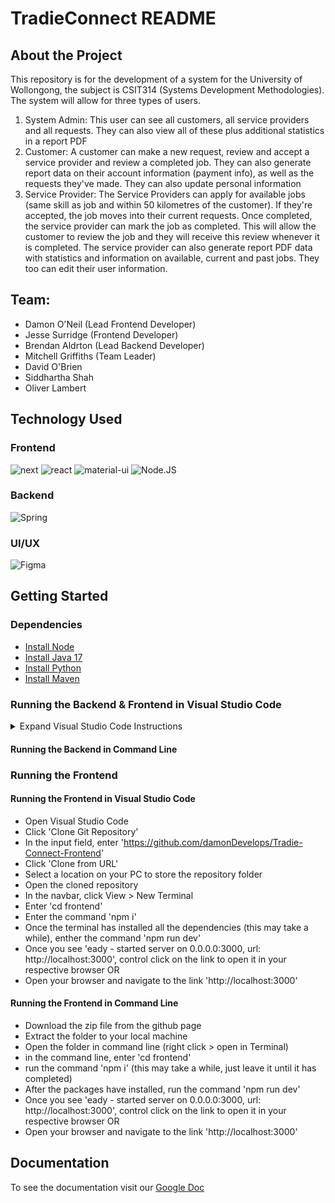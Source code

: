 # TradieConnect README

## About the Project
This repository is for the development of a system for the University of Wollongong, the subject is CSIT314 (Systems Development Methodologies). The system will allow for three types of users. 
1. System Admin: This user can see all customers, all service providers and all requests. They can also view all of these plus additional statistics in a report PDF
2. Customer: A customer can make a new request, review and accept a service provider and review a completed job. They can also generate report data on their account information (payment info), as well as the requests they've made. They can also update personal information 
3. Service Provider: The Service Providers can apply for available jobs (same skill as job and within 50 kilometres of the customer). If they're accepted, the job moves into their current requests. Once completed, the service provider can mark the job as completed. This will allow the customer to review the job and they will receive this review whenever it is completed. The service provider can also generate report PDF data with statistics and information on available, current and past jobs. They too can edit their user information.


## Team:
- Damon O'Neil (Lead Frontend Developer)
- Jesse Surridge (Frontend Developer)
- Brendan Aldrton (Lead Backend Developer)
- Mitchell Griffiths (Team Leader)
- David O'Brien 
- Siddhartha Shah
- Oliver Lambert

## Technology Used
### Frontend
![next](https://img.shields.io/badge/Next-000000?style=for-the-badge&logo=nextdotjs&logoColor=FFFFFF)
![react](https://img.shields.io/badge/React-20232A?style=for-the-badge&logo=react&logoColor=61DAFB)
![material-ui](https://img.shields.io/badge/Material_UI-0081CB?style=for-the-badge&logo=mui&logoColor=white)
![Node.JS](https://img.shields.io/badge/Node.js-43853D?style=for-the-badge&logo=node.js&logoColor=white)

### Backend
![Spring](https://img.shields.io/badge/Spring-6DB33F?style=for-the-badge&logo=spring&logoColor=white)

### UI/UX
![Figma](https://img.shields.io/badge/Figma-F24E1E?style=for-the-badge&logo=figma&logoColor=white)

## Getting Started

### Dependencies
* [Install Node](https://docs.npmjs.com/downloading-and-installing-node-js-and-npm)
* [Install Java 17](https://www.oracle.com/au/java/technologies/downloads/)
* [Install Python](https://www.python.org/downloads/)
* [Install Maven](https://www.baeldung.com/install-maven-on-windows-linux-mac)


### Running the Backend & Frontend in Visual Studio Code
<details>
  <summary>Expand Visual Studio Code Instructions</summary>
  
  #### Importing the Project to Visual Studio Code
  * Open Visual Studio Code 
  * Click 'Clone Git Repository'
  ![start_vscode](/Images/start_vscode.png)
  * In the input field, enter 'https://github.com/damonDevelops/Tradie-Connect-Frontend'
  * Click 'Clone from URL'
  ![clone_repo](/Images/clone_repo.png)
  * Select a location on your PC to store the repository folder
  * Open the cloned repository
  * At the bottom right hand side of screen, a dialog box should pop up saying 'This Workspace Has Extension Reccommendations'
  ![extension_suggestions](/Images/extension_suggestions.png)
  
  #### Running the Backend in Visual Studio Code
  * Let the project open in a new window of visual studio code and give it 30 seconds to process
  ![opening_java_projects](/Images/opening_java_projects.png)
  * Once 'loading Java Projects' dialog has completed, navigate to Explorer (top icon of sidebar) > Java Projects > Tradie-Connect-Backend > press the play (triangle) button next to GroupProject
  ![run_backend_java_project](/Images/run_backend_java_project.png)
  
  #### Running the Frontend in Visual Studio Code
  * Run the frontend after the backend has been successfully run
  * Open a new terminal (Terminal > New Terminal) (Ctrl + Shift + `)
  * In the new terminal, enter 'cd frontend'
  
 
</details>

#### Running the Backend in Command Line


### Running the Frontend
#### Running the Frontend in Visual Studio Code
* Open Visual Studio Code 
* Click 'Clone Git Repository'
* In the input field, enter 'https://github.com/damonDevelops/Tradie-Connect-Frontend'
* Click 'Clone from URL'
* Select a location on your PC to store the repository folder
* Open the cloned repository
* In the navbar, click View > New Terminal
* Enter 'cd frontend'
* Enter the command 'npm i'
* Once the terminal has installed all the dependencies (this may take a while), enther the command 'npm run dev'
* Once you see 'eady - started server on 0.0.0.0:3000, url: http://localhost:3000', control click on the link to open it in your respective browser OR
* Open your browser and navigate to the link 'http://localhost:3000'

#### Running the Frontend in Command Line
* Download the zip file from the github page
* Extract the folder to your local machine
* Open the folder in command line (right click > open in Terminal)
* in the command line, enter 'cd frontend'
* run the command 'npm i' (this may take a while, just leave it until it has completed)
* After the packages have installed, run the command 'npm run dev'
* Once you see 'eady - started server on 0.0.0.0:3000, url: http://localhost:3000', control click on the link to open it in your respective browser OR
* Open your browser and navigate to the link 'http://localhost:3000'

## Documentation
To see the documentation visit our [Google Doc](https://docs.google.com/document/d/1PS9mC8sOwt8EZZLfs-ami2DYGCWrlpeQ2m_ioBLnk88/edit#heading=h.sjnh6yl2tkrf)
